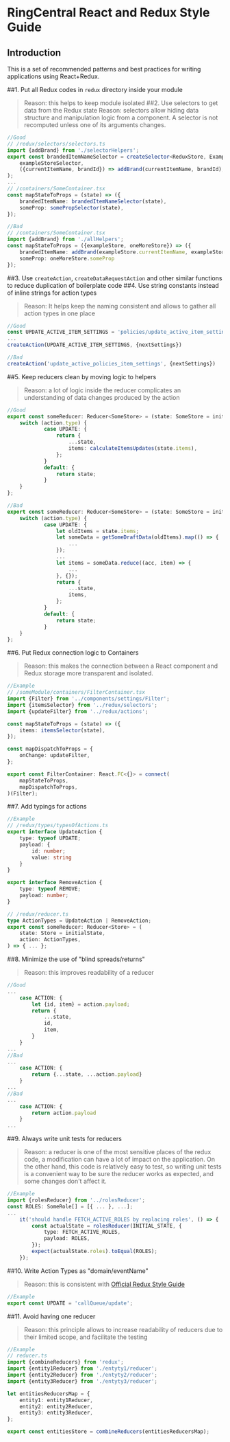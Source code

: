 # RingCentral React and Redux Style Guide

## Introduction

This is a set of recommended patterns and best practices for writing applications using React+Redux.

##1. Put all Redux codes in `redux` directory inside your module 
> Reason: this helps to keep module isolated
##2. Use selectors to get data from the Redux state
> Reason: selectors allow hiding data structure and manipulation logic from a component. A selector is not recomputed unless one of its arguments changes.
```typescript
//Good
// /redux/selectors/selectors.ts
import {addBrand} from './selectorHelpers';
export const brandedItemNameSelector = createSelector<ReduxStore, ExampleStore, string>(
    exampleStoreSelector,
    ({currentItemName, brandId}) => addBrand(currentItemName, brandId),
);
...
// /containers/SomeContainer.tsx
const mapStateToProps = (state) => ({
    brandedItemName: brandedItemNameSelector(state),
    someProp: somePropSelector(state),
});
```
```typescript
//Bad
// /containers/SomeContainer.tsx
import {addBrand} from './allHelpers';
const mapStateToProps = ({exampleStore, oneMoreStore}) => ({
    brandedItemName: addBrand(exampleStore.currentItemName, exampleStore.brandId),
    someProp: oneMoreStore.someProp
});
```
##3. Use `createAction`, `createDataRequestAction` and other similar functions to reduce duplication of boilerplate code
##4. Use string constants instead of inline strings for action types
> Reason: It helps keep the naming consistent and allows to gather all action types in one place
```typescript
//Good
const UPDATE_ACTIVE_ITEM_SETTINGS = 'policies/update_active_item_settings';
...
createAction(UPDATE_ACTIVE_ITEM_SETTINGS, {nextSettings})
```
```typescript
//Bad
createAction('update_active_policies_item_settings', {nextSettings})
```
##5. Keep reducers clean by moving logic to helpers
> Reason: a lot of logic inside the reducer complicates an understanding of data changes produced by the action
```typescript
//Good
export const someReducer: Reducer<SomeStore> = (state: SomeStore = initialState, action: ActionTypes) => {
    switch (action.type) {
            case UPDATE: {
                return {
                    ...state,
                    items: calculateItemsUpdates(state.items),
                };
            }
            default: {
                return state;
            }
    }
};
``` 
```typescript
//Bad
export const someReducer: Reducer<SomeStore> = (state: SomeStore = initialState, action: ActionTypes) => {
    switch (action.type) {
            case UPDATE: {
                let oldItems = state.items;
                let someData = getSomeDraftData(oldItems).map(() => {
                    ...
                });       
                ...
                let items = someData.reduce((acc, item) => {
                    ...
                }, {});
                return {
                    ...state,
                    items,
                };
            }
            default: {
                return state;
            }
    }
};
``` 
##6. Put Redux connection logic to Containers
> Reason: this makes the connection between a React component and Redux storage more transparent and isolated.
```typescript
//Example
// /someModule/containers/FilterContainer.tsx
import {Filter} from '../components/settings/Filter';
import {itemsSelector} from '../redux/selectors';
import {updateFilter} from '../redux/actions';

const mapStateToProps = (state) => ({
    items: itemsSelector(state),
});

const mapDispatchToProps = {
    onChange: updateFilter,
};

export const FilterContainer: React.FC<{}> = connect(
    mapStateToProps,
    mapDispatchToProps,
)(Filter);

```
##7. Add typings for actions
```typescript
//Example
// /redux/types/typesOfActions.ts
export interface UpdateAction {
    type: typeof UPDATE;
    payload: {
        id: number;
        value: string
    }   
}

export interface RemoveAction {
    type: typeof REMOVE;
    payload: number;
}

// /redux/reducer.ts
type ActionTypes = UpdateAction | RemoveAction;
export const someReducer: Reducer<Store> = (
    state: Store = initialState,
    action: ActionTypes,
) => { ... };
```
##8. Minimize the use of "blind spreads/returns" 
> Reason: this improves readability of a reducer
```typescript
//Good
...
    case ACTION: {
        let {id, item} = action.payload;
        return {
            ...state,
            id,
            item,
        }
    }
... 
//Bad
...
    case ACTION: {
        return {...state, ...action.payload}
    }
... 
//Bad
...
    case ACTION: {
        return action.payload
    }
...  
``` 
##9. Always write unit tests for reducers
> Reason: a reducer is one of the most sensitive places of the redux code, a modification can have a lot of impact on the application. On the other hand, this code is relatively easy to test, so writing unit tests is a convenient way to be sure the reducer works as expected, and some changes don't affect it. 
```typescript
//Example
import {rolesReducer} from '../rolesReducer';
const ROLES: SomeRole[] = [{ ... }, ...]; 
...
    it('should handle FETCH_ACTIVE_ROLES by replacing roles', () => {
        const actualState = rolesReducer(INITIAL_STATE, {
            type: FETCH_ACTIVE_ROLES,
            payload: ROLES,
        });
        expect(actualState.roles).toEqual(ROLES);
    });
```
##10. Write Action Types as "domain/eventName"
> Reason: this is consistent with [Official Redux Style Guide](https://redux.js.org/style-guide/style-guide#write-action-types-as-domaineventname)
```typescript
//Example
export const UPDATE = 'callQueue/update';
```
##11. Avoid having one reducer
> Reason: this principle allows to increase readability of reducers due to their limited scope, and facilitate the testing
```typescript
//Example
// reducer.ts
import {combineReducers} from 'redux';
import {entity1Reducer} from './entyty1/reducer';
import {entity2Reducer} from './entyty2/reducer';
import {entity3Reducer} from './entyty3/reducer';

let entitiesReducersMap = {
    entity1: entity1Reducer,
    entity2: entity2Reducer,
    entity3: entity3Reducer,
};

export const entitiesStore = combineReducers(entitiesReducersMap);
```

